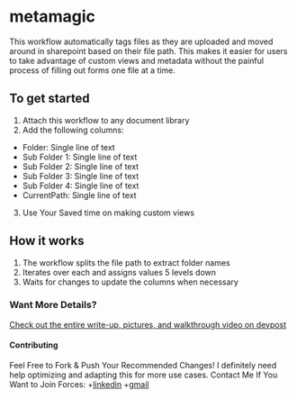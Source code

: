 # metamagic
This workflow automatically tags files as they are uploaded and moved around in sharepoint based on their file path. This makes it easier for users to take advantage of custom views and metadata without the painful process of filling out forms one file at a time. 

## To get started
1. Attach this workflow to any document library
2. Add the following columns:
- Folder: Single line of text
- Sub Folder 1: Single line of text
- Sub Folder 2: Single line of text
- Sub Folder 3: Single line of text
- Sub Folder 4: Single line of text
- CurrentPath: Single line of text
3. Use Your Saved time on making custom views

## How it works
1. The workflow splits the file path to extract folder names
2. Iterates over each and assigns values 5 levels down
3. Waits for changes to update the columns when necessary

### Want More Details?
[Check out the entire write-up, pictures, and walkthrough video on devpost](https://devpost.com/software/metamagic)

#### Contributing
Feel Free to Fork & Push Your Recommended Changes! I definitely need help optimizing and adapting this for more use cases. Contact Me If You Want to Join Forces:
+[linkedin](https://www.linkedin.com/in/aneesmerzi/)
+[gmail](merzianees@gmail.com)


